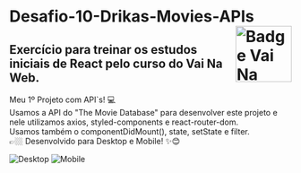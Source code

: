 # Desafio-10-Drikas-Movies-APIs <img src="https://i.ibb.co/QpLTKSz/badge-M2-T2.png" alt="Badge Vai Na Web T2.1" width="100" align="right">

## Exercício para treinar os estudos iniciais de React pelo curso do Vai Na Web.

Meu 1º Projeto com API`s! 💻\
Usamos a API do "The Movie Database" para desenvolver este projeto e nele utilizamos axios, styled-components e react-router-dom.\
Usamos também o componentDidMount(), state, setState e filter.\
👉🏼 Desenvolvido para Desktop e Mobile! ✨😊

![Desktop](https://user-images.githubusercontent.com/102387476/186799568-61195025-577c-4a9e-b36a-b6ac4662295e.jpg)
![Mobile](https://user-images.githubusercontent.com/102387476/186799608-a0a266cc-8c9a-4a66-8fbd-149162bfddc7.jpg)
